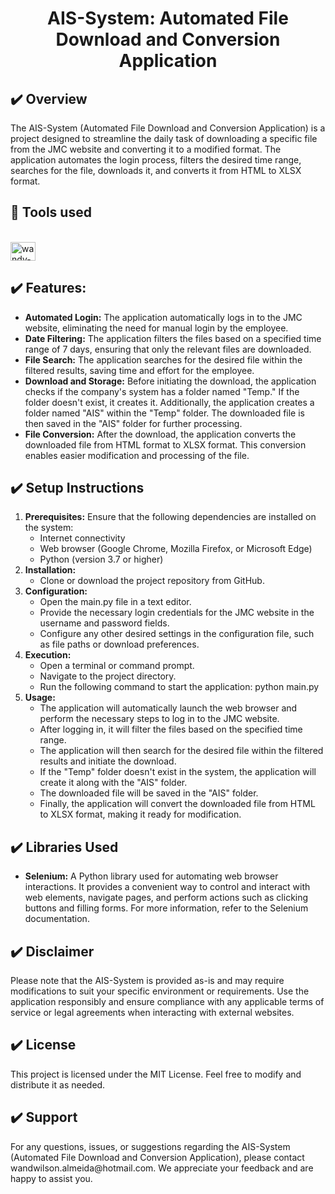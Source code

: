 <h1 align="center"> AIS-System: Automated File Download and Conversion Application </h1>

##

## ✔️ Overview

<p>
  The AIS-System (Automated File Download and Conversion Application) is a project designed to streamline the daily task of downloading a specific file from the JMC website and converting it to a modified format. The application automates the login process, filters the desired time range, searches for the file, downloads it, and converts it from HTML to XLSX format.
</p>

## 

## 🔨 Tools used 
  <div style="display: inline_block"><br>
  <img align="center" alt="wandy-Py" height="30" width="40" src="https://cdn.jsdelivr.net/gh/devicons/devicon/icons/python/python-original.svg"/>
</div>

##

## ✔️ Features:

<ul>
  <li><b>Automated Login:</b> The application automatically logs in to the JMC website, eliminating the need for manual login by the employee.</li>
  <li><b>Date Filtering:</b> The application filters the files based on a specified time range of 7 days, ensuring that only the relevant files are downloaded.</li>
  <li><b>File Search:</b> The application searches for the desired file within the filtered results, saving time and effort for the employee.</li>
  <li><b>Download and Storage:</b> Before initiating the download, the application checks if the company's system has a folder named "Temp." If the folder doesn't exist, it creates it. Additionally, the application creates a folder named "AIS" within the "Temp" folder. The downloaded file is then saved in the "AIS" folder for further processing.</li>
  <li><b>File Conversion:</b> After the download, the application converts the downloaded file from HTML format to XLSX format. This conversion enables easier modification and processing of the file.</li>
</ul>

##

## ✔️ Setup Instructions

<ol>
  <li><b>Prerequisites:</b> Ensure that the following dependencies are installed on the system:
    <ul>
      <li>Internet connectivity</li>
      <li>Web browser (Google Chrome, Mozilla Firefox, or Microsoft Edge)</li>
      <li>Python (version 3.7 or higher)</li>
    </ul>
  </li>
  <li>
    <b>Installation:</b>
    <ul>
    <li>Clone or download the project repository from GitHub.</li>
    </ul>
  </li>
  <li>
    <b>Configuration:</b>
    <ul>
      <li>Open the main.py file in a text editor.</li>
      <li>Provide the necessary login credentials for the JMC website in the username and password fields.</li>
      <li>Configure any other desired settings in the configuration file, such as file paths or download preferences.</li>
    </ul>
  </li>
  <li>
    <b>Execution:</b>
    <ul>
      <li>Open a terminal or command prompt.</li>
      <li>Navigate to the project directory.</li>
      <li>Run the following command to start the application:
        python main.py
      </li>
    </ul>
  </li>
  
  <li>
    <b>Usage:</b>
    <ul>
      <li>The application will automatically launch the web browser and perform the necessary steps to log in to the JMC website.</li>
      <li>After logging in, it will filter the files based on the specified time range.</li>
      <li>The application will then search for the desired file within the filtered results and initiate the download.</li>
      <li>If the "Temp" folder doesn't exist in the system, the application will create it along with the "AIS" folder.</li>
      <li>The downloaded file will be saved in the "AIS" folder.</li>
      <li>Finally, the application will convert the downloaded file from HTML to XLSX format, making it ready for modification.</li>
    </ul>
  </li>
</ol>

##

## ✔️ Libraries Used

<ul>
  <li><b>Selenium:</b> A Python library used for automating web browser interactions. It provides a convenient way to control and interact with web elements, navigate pages, and perform actions such as clicking buttons and filling forms. For more information, refer to the Selenium documentation.</li>
</ul>

##

## ✔️ Disclaimer

<p>Please note that the AIS-System is provided as-is and may require modifications to suit your specific environment or requirements. Use the application responsibly and ensure compliance with any applicable terms of service or legal agreements when interacting with external websites.</p>

##

## ✔️ License

<p>This project is licensed under the MIT License. Feel free to modify and distribute it as needed.</p>

##

## ✔️ Support

<p>For any questions, issues, or suggestions regarding the AIS-System (Automated File Download and Conversion Application), please contact wandwilson.almeida@hotmail.com. We appreciate your feedback and are happy to assist you.</p>



    
  
          
